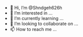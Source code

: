 - 👋 Hi, I’m @Shndgeh626h
- 👀 I’m interested in ...
- 🌱 I’m currently learning ...
- 💞️ I’m looking to collaborate on ...
- 📫 How to reach me ...

<!---
Shndgeh626h/Shndgeh626h is a ✨ special ✨ repository because its `README.md` (this file) appears on your GitHub profile.
You can click the Preview link to take a look at your changes.
--->

